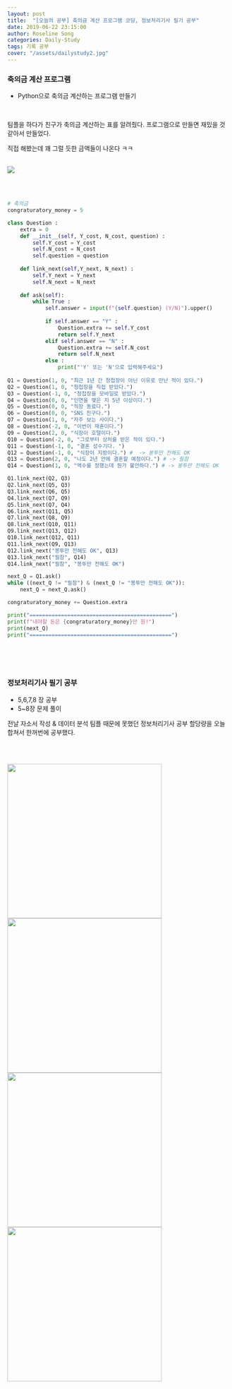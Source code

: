 ```yaml
---
layout: post
title:  "[오늘의 공부] 축의금 계산 프로그램 코딩, 정보처리기사 필기 공부"
date: 2019-06-22 23:15:00
author: Roseline Song
categories: Daily-Study
tags: 기록 공부
cover: "/assets/dailystudy2.jpg"
---
```


### 축의금 계산 프로그램

- Python으로 축의금 계산하는 프로그램 만들기 

<br>

팀플을 하다가 친구가 축의금 계산하는 표를 알려줬다. 프로그램으로 만들면 재밌을 것 같아서 만들었다. 

직접 해봤는데 꽤 그럴 듯한 금액들이 나온다 ㅋㅋ 

<br>

<img src="/assets/images/190622_program.png">

<br>​

```python
# 축의금 
congraturatory_money = 5

class Question :
    extra = 0 
    def __init__(self, Y_cost, N_cost, question) :
        self.Y_cost = Y_cost
        self.N_cost = N_cost
        self.question = question
    
    def link_next(self,Y_next, N_next) : 
        self.Y_next = Y_next
        self.N_next = N_next
        
    def ask(self):
        while True : 
            self.answer = input(f"{self.question} (Y/N)").upper()
            
            if self.answer == "Y" :
                Question.extra += self.Y_cost
                return self.Y_next
            elif self.answer == "N" :
                Question.extra += self.N_cost
                return self.N_next
            else : 
                print("'Y' 또는 'N'으로 입력해주세요")
                
Q1 = Question(1, 0, "최근 1년 간 청첩장이 아닌 이유로 만난 적이 있다.")  
Q2 = Question(1, 0, "청첩장을 직접 받았다.")  
Q3 = Question(-1, 0, "청첩장을 모바일로 받았다.")
Q4 = Question(0, 0, "인연을 맺은 지 5년 이상이다.")  
Q5 = Question(0, 0, "직장 동료다.") 
Q6 = Question(0, 0, "SNS 친구다.")  
Q7 = Question(1, 0, "자주 보는 사이다.")  
Q8 = Question(-2, 0, "이번이 재혼이다.")  
Q9 = Question(2, 0, "식장이 호텔이다.")  
Q10 = Question(-2, 0, "그로부터 상처를 받은 적이 있다.")  
Q11 = Question(-1, 0, "결혼 성수기다. ") 
Q12 = Question(-1, 0, "식장이 지방이다.") #  -> 봉투만 전해도 OK
Q13 = Question(2, 0, "나도 2년 안에 결혼할 예정이다.") # -> 필참
Q14 = Question(1, 0, "액수를 정했는데 뭔가 불안하다.") # -> 봉투만 전해도 OK

Q1.link_next(Q2, Q3)
Q2.link_next(Q5, Q3)
Q3.link_next(Q6, Q5)
Q4.link_next(Q7, Q9)
Q5.link_next(Q7, Q4)
Q6.link_next(Q11, Q5)
Q7.link_next(Q8, Q9)
Q8.link_next(Q10, Q11)
Q9.link_next(Q13, Q12)
Q10.link_next(Q12, Q11)
Q11.link_next(Q9, Q13)
Q12.link_next("봉투만 전해도 OK", Q13)
Q13.link_next("필참", Q14)
Q14.link_next("필참", "봉투만 전해도 OK")

next_Q = Q1.ask()
while ((next_Q != "필참") & (next_Q != "봉투만 전해도 OK")):
    next_Q = next_Q.ask()

congraturatory_money += Question.extra

print("=============================================")
print(f"내야할 돈은 {congraturatory_money}만 원!")
print(next_Q)
print("=============================================")
```

<br>​
<br>​

### 정보처리기사 필기 공부 

- 5,6,7,8 장 공부 
- 5~8장 문제 풀이 

전날 자소서 작성 & 데이터 분석 팀플 때문에 못했던 정보처리기사 공부 할당량을 오늘 합쳐서 한꺼번에 공부했다. 

<br>​

<img src="/assets/images/20190622_01.jpg" style="width:350px; display:inline;">
<img src="/assets/images/20190622_02.jpg" style="width:350px; display:inline;">
<img src="/assets/images/20190622_03.jpg" style="width:350px; display:inline;">
<img src="/assets/images/20190622_04.jpg" style="width:350px; display:inline;">

<br>​
<br>​

